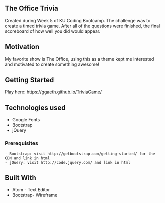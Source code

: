 ## The Office Trivia

Created during Week 5 of KU Coding Bootcamp. The challenge was to create a timed trivia game. After all of the questions were finished, the final scoreboard of how well you did would appear.

## Motivation

My favorite show is The Office, using this as a theme kept me interested and motivated to create something awesome!

## Getting Started 
Play here: https://ggaeth.github.io/TriviaGame/

## Technologies used
- Google Fonts
- Bootstrap
- jQuery

### Prerequisites

```
- Bootstrap: visit http://getbootstrap.com/getting-started/ for the CDN and link in html
- jQuery: visit http://code.jquery.com/ and link in html
```

## Built With

* Atom - Text Editor
* Bootstrap- Wireframe

